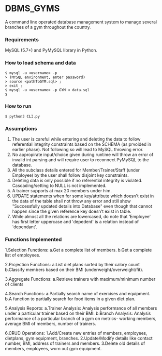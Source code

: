 # DBMS_GYMS
A command line operated database management system to manage several branches of a gym throughout the country.

### Requirements

MySQL (5.7+) and PyMySQL library in Python. 

### How to load schema and data

```
$ mysql -u <username> -p 
> (MYSQL environment, enter password)
> source <pathToGYM.sql> ; 
> exit ; 
$ mysql -u <username> -p GYM < data.sql
$ 
```

### How to run

```
$ python3 CLI.py
```

### Assumptions

1. The user is careful while entering and deleting the data to follow referential integrity constraints based on the SCHEMA (as prvoided in earlier phase). Not following so will lead to MySQL throwing error.
2. No appropirate input/choice given during runtime will throw an error of invalid int parsing and will require user to reconnect PyMySQL to the database.
3. All the subclass details entered for Member/Trainer/Staff (under Employee) by the user shall follow disjoint key constraints.
4. Deleting data is only possible if no referential integrity is violated. Cascading/setting to NULL is not implemented.
5. A trainer supports at max 20 members under him.
6. UPDATE statements when for some key/attribute which doesn't exist in the data of the table shall not throw any error and still show "Successfully updated details into Database" even though that cannot happen since the given reference key doesn't exist in table. 
7. While almost all the relations are lowercased, do note that 'Employee' has first letter uppercase and 'depedent' is a relation instead of 'dependant'. 


### Functions Implemented
1.Selection Functions:
  a.Get a complete list of members.
  b.Get a complete list of employees.
  
2.Projection Functions:
  a.List diet plans sorted by their calory count
  b.Classify members based on their BMI (underweight/overweight/fit).

3.Aggregate Functions: 
  a.Retrieve trainers with maximum/minimum number of clients

4.Search Functions:
  a.Partially search name of exercises and equipment.
  b.A function to partially search for food items in a given diet plan.
  
 5.Analysis Reports:
 a.Trainer Analysis: Analysis performance of all members under a particular trainer based on their BMI.
 b.Branch Analysis: Analysis performance of a particular branch of a gym on metrics- working                members, average BMI of members, number of trainers.
 
 6.CRUD Operations:
  1.Add/Create new entries of members, employees, dietplans, gym equipment, branches.
  2.Update/Modify details like contact number, BMI, address of trainers and members.
  3.Delete old details of members, employees, worn out gym equipment.
